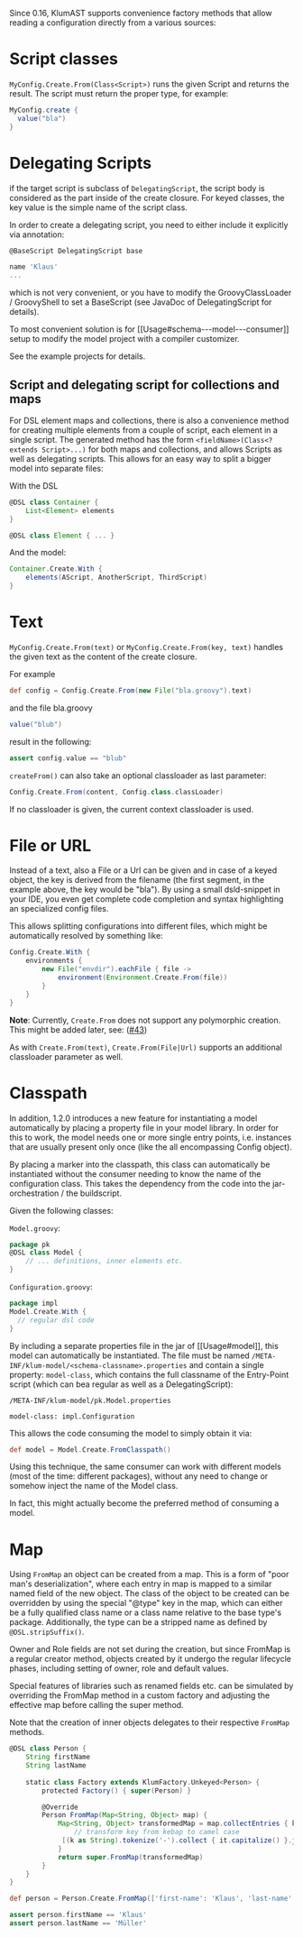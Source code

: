 Since 0.16, KlumAST supports convenience factory methods that allow reading a configuration directly from a various sources:

# Script classes

`MyConfig.Create.From(Class<Script>)` runs the given Script and returns the result. The script must return the
proper type, for example:

```groovy
MyConfig.create {
  value("bla")
}
```

# Delegating Scripts

if the target script is subclass of `DelegatingScript`, the script body is considered as the part inside of the 
create closure. For keyed classes, the key value is the simple name of the script class.

In order to create a delegating script, you need to either include it explicitly via annotation: 

```groovy
@BaseScript DelegatingScript base

name 'Klaus'
...
```

which is not very convenient, or you have to modify the GroovyClassLoader / GroovyShell to set a BaseScript (see
JavaDoc of DelegatingScript for details).

To most convenient solution is for [[Usage#schema---model---consumer]] setup to modify the model project with a compiler customizer.

See the example projects for details.

## Script and delegating script for collections and maps

For DSL element maps and collections, there is also a convenience method for creating multiple elements
from a couple of script, each element in a single script. The generated method has the form 
`<fieldName>(Class<? extends Script>...)` for both maps and collections, and allows Scripts as well 
as delegating scripts. This allows for an easy way to split a bigger model into separate files:

With the DSL

```groovy
@DSL class Container {
    List<Element> elements
}

@DSL class Element { ... }
```

And the model:

```groovy
Container.Create.With {
    elements(AScript, AnotherScript, ThirdScript)
}
```


# Text
`MyConfig.Create.From(text)` or `MyConfig.Create.From(key, text)` handles the given text as the content of the create 
closure.

For example

```groovy
def config = Config.Create.From(new File("bla.groovy").text)
```

and the file bla.groovy
```groovy
value("blub")
```

result in the following:

```groovy
assert config.value == "blub"
```

`createFrom()` can also take an optional classloader as last parameter:

```groovy
Config.Create.From(content, Config.class.classLoader)
```

If no classloader is given, the current context classloader is used.


# File or URL

Instead of a text, also a File or a Url can be given and in case of a keyed object, the key is derived from the filename 
(the first segment, in the example above, the key would be "bla"). By using a small dsld-snippet in your IDE, you even 
get complete code completion and syntax highlighting an specialized config files.

This allows splitting configurations into different files, which might be automatically resolved by something like:
 
```groovy
Config.Create.With {
    environments {
        new File("envdir").eachFile { file -> 
            environment(Environment.Create.From(file)) 
        }    
    }
}
```
 
__Note__: Currently, `Create.From` does not support any polymorphic creation. This might be added later,
 see: ([#43](https://github.com/klum-dsl/klum-core/issues/43))

As with `Create.From(text)`, `Create.From(File|Url)` supports an additional classloader parameter as well.

# Classpath

In addition, 1.2.0 introduces a new feature for instantiating a model automatically by placing
a property file in your model library. In order for this to work, the model needs one or more single
entry points, i.e. instances that are usually present only once (like the all encompassing Config object).

By placing a marker into the classpath, this class can automatically be instantiated without the consumer needing
to know the name of the configuration class. This takes the dependency from the code into the jar-orchestration /
the buildscript.

Given the following classes:

`Model.groovy`:
```groovy
package pk
@DSL class Model {
    // ... definitions, inner elements etc.
}

```

`Configuration.groovy`:
```groovy
package impl
Model.Create.With {
  // regular dsl code
}
```

By including a separate properties file in the jar of [[Usage#model]], this model
can automatically be instantiated. The file must be named `/META-INF/klum-model/<schema-classname>.properties`
and contain a single property: `model-class`, which contains the full classname of the Entry-Point script (which
can bea regular as well as a DelegatingScript):

`/META-INF/klum-model/pk.Model.properties`
```properties
model-class: impl.Configuration
```

This allows the code consuming the model to simply obtain it via:

```groovy
def model = Model.Create.FromClasspath()
```

Using this technique, the same consumer can work with different models (most of the time: different packages),
without any need to change or somehow inject the name of the Model class.

In fact, this might actually become the preferred method of consuming a model.

# Map

Using `FromMap` an object can be created from a map. This is a form of "poor man's deserialization", where each entry in
map is mapped to a similar named field of the new object. The class of the object to be created can be overridden by
using the special "@type" key in the map, which can either be a fully qualified class name or a class name relative to
the base type's package. Additionally, the type can be a stripped name as defined by `@DSL.stripSuffix()`.

Owner and Role fields are not set during the creation, but since FromMap is a regular creator method, objects created
by it undergo the regular lifecycle phases, including setting of owner, role and default values.

Special features of libraries such as renamed fields etc. can be simulated by overriding the FromMap method in a custom 
factory and adjusting the effective map before calling the super method.

Note that the creation of inner objects delegates to their respective `FromMap` methods.

```groovy
@DSL class Person {
    String firstName
    String lastName
 
    static class Factory extends KlumFactory.Unkeyed<Person> {
        protected Factory() { super(Person) }

        @Override
        Person FromMap(Map<String, Object> map) {
            Map<String, Object> transformedMap = map.collectEntries { k, v ->
                // transform key from kebap to camel case
             [(k as String).tokenize('-').collect { it.capitalize() }.join('').uncapitalize(), v]
            }
            return super.FromMap(transformedMap)
        }
    }
} 

def person = Person.Create.FromMap(['first-name': 'Klaus', 'last-name': 'Müller'])

assert person.firstName == 'Klaus'
assert person.lastName == 'Müller'
```